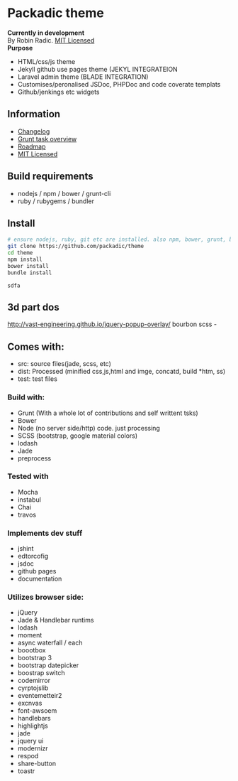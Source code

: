 # Packadic theme  
**Currently in development**  
By Robin Radic. [MIT Licensed](LICENSE)  
**Purpose**
- HTML/css/js theme
- Jekyll github use pages theme (JEKYL INTEGRATEION
- Laravel admin theme (BLADE INTEGRATION)
- Customises/peronalised JSDoc, PHPDoc and code coverate templats
- Github/jenkings etc widgets


## Information
- [Changelog](CHANGELOG.md)
- [Grunt task overview](TASKS.md)
- [Roadmap](ROADMAP.md)  
- [MIT Licensed](LICENSE)  


## Build requirements
- nodejs / npm / bower / grunt-cli  
- ruby / rubygems / bundler  


## Install
```bash
# ensure nodejs, ruby, git etc are installed. also npm, bower, grunt, bundle, rubygems
git clone https://github.com/packadic/theme
cd theme
npm install
bower install
bundle install
```
`sdfa`



## 3d part dos
http://vast-engineering.github.io/jquery-popup-overlay/
bourbon scss -

## Comes with:
- src: source files(jade, scss, etc)
- dist: Processed (minified css,js,html and imge, concatd, build *htm, ss)
- test: test files

### Build with:
- Grunt (With a whole lot of contributions and self writtent tsks)
- Bower
- Node (no server side/http) code. just processing
- SCSS (bootstrap, google material colors)
- lodash
- Jade
- preprocess


### Tested with
- Mocha
- instabul
- Chai
- travos


### Implements dev stuff
- jshint
- edtorcofig
- jsdoc
- github pages
- documentation


### Utilizes browser side:
- jQuery
- Jade & Handlebar runtims
- lodash
- moment
- async waterfall / each
- boootbox
- bootstrap 3
- bootstrap datepicker
- boostrap switch
- codemirror
- cyrptojslib
- eventemetteir2
- excnvas
- font-awsoem
- handlebars
- highlightjs
- jade
- jquery ui
- modernizr
- respod
- share-button
- toastr

